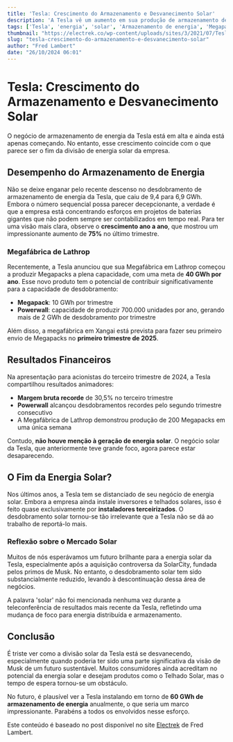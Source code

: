 ```yaml
---
title: 'Tesla: Crescimento do Armazenamento e Desvanecimento Solar'
description: 'A Tesla vê um aumento em sua produção de armazenamento de energia, enquanto sua divisão solar desaparece.'
tags: ['Tesla', 'energia', 'solar', 'Armazenamento de energia', 'Megapacks']
thumbnail: "https://electrek.co/wp-content/uploads/sites/3/2021/07/Tesla-Megapack-hero.jpg?quality=82&strip=all&w=1600"
slug: "tesla-crescimento-do-armazenamento-e-desvanecimento-solar"
author: "Fred Lambert"
date: "26/10/2024 06:01"
---
```


# Tesla: Crescimento do Armazenamento e Desvanecimento Solar

O negócio de armazenamento de energia da Tesla está em alta e ainda está apenas começando. No entanto, esse crescimento coincide com o que parece ser o fim da divisão de energia solar da empresa.

## Desempenho do Armazenamento de Energia

Não se deixe enganar pelo recente descenso no desdobramento de armazenamento de energia da Tesla, que caiu de 9,4 para 6,9 GWh. Embora o número sequencial possa parecer decepcionante, a verdade é que a empresa está concentrando esforços em projetos de baterias gigantes que não podem sempre ser contabilizados em tempo real. Para ter uma visão mais clara, observe o **crescimento ano a ano**, que mostrou um impressionante aumento de **75%** no último trimestre.

### Megafábrica de Lathrop

Recentemente, a Tesla anunciou que sua Megafábrica em Lathrop começou a produzir Megapacks a plena capacidade, com uma meta de **40 GWh por ano**. Esse novo produto tem o potencial de contribuir significativamente para a capacidade de desdobramento:

- **Megapack**: 10 GWh por trimestre
- **Powerwall**: capacidade de produzir 700.000 unidades por ano, gerando mais de 2 GWh de desdobramento por trimestre

Além disso, a megafábrica em Xangai está prevista para fazer seu primeiro envio de Megapacks no **primeiro trimestre de 2025**.

## Resultados Financeiros

Na apresentação para acionistas do terceiro trimestre de 2024, a Tesla compartilhou resultados animadores:
- **Margem bruta recorde** de 30,5% no terceiro trimestre
- **Powerwall** alcançou desdobramentos recordes pelo segundo trimestre consecutivo
- A Megafábrica de Lathrop demonstrou produção de 200 Megapacks em uma única semana

Contudo, **não houve menção à geração de energia solar**. O negócio solar da Tesla, que anteriormente teve grande foco, agora parece estar desaparecendo. 

## O Fim da Energia Solar?

Nos últimos anos, a Tesla tem se distanciado de seu negócio de energia solar. Embora a empresa ainda instale inversores e telhados solares, isso é feito quase exclusivamente por **instaladores terceirizados**. O desdobramento solar tornou-se tão irrelevante que a Tesla não se dá ao trabalho de reportá-lo mais.

### Reflexão sobre o Mercado Solar

Muitos de nós esperávamos um futuro brilhante para a energia solar da Tesla, especialmente após a aquisição controversa da SolarCity, fundada pelos primos de Musk. No entanto, o desdobramento solar tem sido substancialmente reduzido, levando à descontinuação dessa área de negócios.

A palavra 'solar' não foi mencionada nenhuma vez durante a teleconferência de resultados mais recente da Tesla, refletindo uma mudança de foco para energia distribuída e armazenamento. 

## Conclusão

É triste ver como a divisão solar da Tesla está se desvanecendo, especialmente quando poderia ter sido uma parte significativa da visão de Musk de um futuro sustentável. Muitos consumidores ainda acreditam no potencial da energia solar e desejam produtos como o Telhado Solar, mas o tempo de espera tornou-se um obstáculo. 

No futuro, é plausível ver a Tesla instalando em torno de **60 GWh de armazenamento de energia** anualmente, o que seria um marco impressionante. Parabéns a todos os envolvidos nesse esforço.  

Este conteúdo é baseado no post disponível no site [Electrek](https://electrek.co/2024/10/25/teslas-energy-storage-business-is-booming-but-solar-is-gone/) de Fred Lambert.